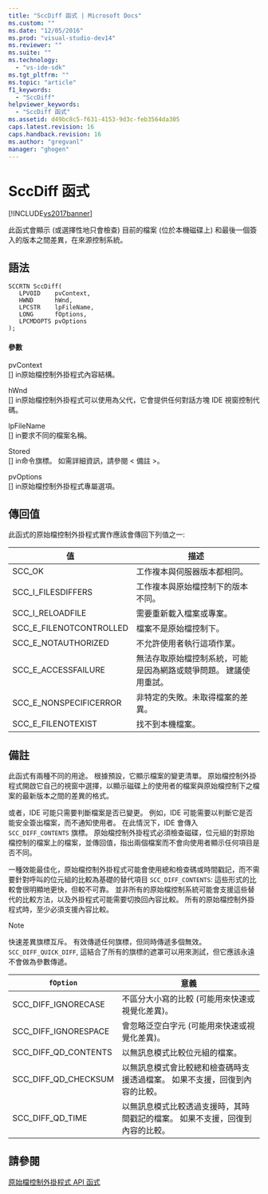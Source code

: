 ```yaml
---
title: "SccDiff 函式 | Microsoft Docs"
ms.custom: ""
ms.date: "12/05/2016"
ms.prod: "visual-studio-dev14"
ms.reviewer: ""
ms.suite: ""
ms.technology: 
  - "vs-ide-sdk"
ms.tgt_pltfrm: ""
ms.topic: "article"
f1_keywords: 
  - "SccDiff"
helpviewer_keywords: 
  - "SccDiff 函式"
ms.assetid: d49bc8c5-f631-4153-9d3c-feb3564da305
caps.latest.revision: 16
caps.handback.revision: 16
ms.author: "gregvanl"
manager: "ghogen"
---
```

# SccDiff 函式
[!INCLUDE[vs2017banner](../code-quality/includes/vs2017banner.md)]

此函式會顯示 \(或選擇性地只會檢查\) 目前的檔案 \(位於本機磁碟上\) 和最後一個簽入的版本之間差異，在來源控制系統。  
  
## 語法  
  
```cpp#  
SCCRTN SccDiff(  
   LPVOID    pvContext,  
   HWND      hWnd,  
   LPCSTR    lpFileName,  
   LONG      fOptions,  
   LPCMDOPTS pvOptions  
);  
```  
  
#### 參數  
 pvContext  
 \[\] in原始檔控制外掛程式內容結構。  
  
 hWnd  
 \[\] in原始檔控制外掛程式可以使用為父代，它會提供任何對話方塊 IDE 視窗控制代碼。  
  
 lpFileName  
 \[\] in要求不同的檔案名稱。  
  
 Stored  
 \[\] in命令旗標。 如需詳細資訊，請參閱 \< 備註 \>。  
  
 pvOptions  
 \[\] in原始檔控制外掛程式專屬選項。  
  
## 傳回值  
 此函式的原始檔控制外掛程式實作應該會傳回下列值之一:  
  
|值|描述|  
|-------|--------|  
|SCC\_OK|工作複本與伺服器版本都相同。|  
|SCC\_I\_FILESDIFFERS|工作複本與原始檔控制下的版本不同。|  
|SCC\_I\_RELOADFILE|需要重新載入檔案或專案。|  
|SCC\_E\_FILENOTCONTROLLED|檔案不是原始檔控制下。|  
|SCC\_E\_NOTAUTHORIZED|不允許使用者執行這項作業。|  
|SCC\_E\_ACCESSFAILURE|無法存取原始檔控制系統，可能是因為網路或競爭問題。 建議使用重試。|  
|SCC\_E\_NONSPECIFICERROR|非特定的失敗。未取得檔案的差異。|  
|SCC\_E\_FILENOTEXIST|找不到本機檔案。|  
  
## 備註  
 此函式有兩種不同的用途。 根據預設，它顯示檔案的變更清單。 原始檔控制外掛程式開啟它自己的視窗中選擇，以顯示磁碟上的使用者的檔案與原始檔控制下之檔案的最新版本之間的差異的格式。  
  
 或者，IDE 可能只需要判斷檔案是否已變更。 例如，IDE 可能需要以判斷它是否能安全簽出檔案，而不通知使用者。 在此情況下，IDE 會傳入 `SCC_DIFF_CONTENTS` 旗標。 原始檔控制外掛程式必須檢查磁碟，位元組的對原始檔控制的檔案上的檔案，並傳回值，指出兩個檔案而不會向使用者顯示任何項目是否不同。  
  
 一種效能最佳化，原始檔控制外掛程式可能會使用總和檢查碼或時間戳記，而不需要針對呼叫的位元組的比較為基礎的替代項目 `SCC_DIFF_CONTENTS`: 這些形式的比較會很明顯地更快，但較不可靠。 並非所有的原始檔控制系統可能會支援這些替代的比較方法，以及外掛程式可能需要切換回內容比較。 所有的原始檔控制外掛程式時，至少必須支援內容比較。  
  
> [!NOTE]
>  快速差異旗標互斥。 有效傳遞任何旗標，但同時傳遞多個無效。`SCC_DIFF_QUICK_DIFF`, 這結合了所有的旗標的遮罩可以用來測試，但它應該永遠不會做為參數傳遞。  
  
|`fOption`|意義|  
|---------------|--------|  
|SCC\_DIFF\_IGNORECASE|不區分大小寫的比較 \(可能用來快速或視覺化差異\)。|  
|SCC\_DIFF\_IGNORESPACE|會忽略泛空白字元 \(可能用來快速或視覺化差異\)。|  
|SCC\_DIFF\_QD\_CONTENTS|以無訊息模式比較位元組的檔案。|  
|SCC\_DIFF\_QD\_CHECKSUM|以無訊息模式會比較總和檢查碼時支援透過檔案。 如果不支援，回復到內容的比較。|  
|SCC\_DIFF\_QD\_TIME|以無訊息模式比較透過支援時，其時間戳記的檔案。 如果不支援，回復到內容的比較。|  
  
## 請參閱  
 [原始檔控制外掛程式 API 函式](../extensibility/source-control-plug-in-api-functions.md)